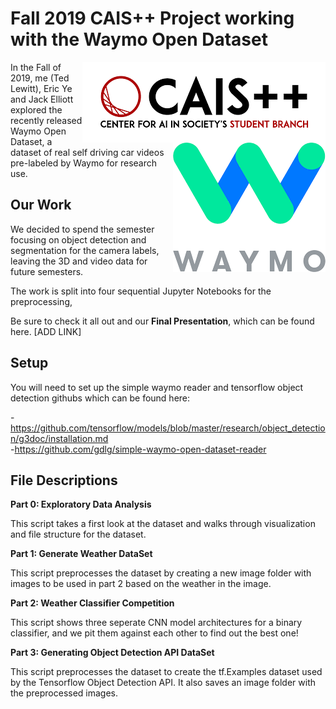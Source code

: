 # Fall 2019 CAIS++ Project working with the Waymo Open Dataset


<img style="float: right;" src="Images/cais_logo.png" >

<img style="float: right;" src="Images/waymo_symbol.png">

In the Fall of 2019, me (Ted Lewitt), Eric Ye and Jack Elliott explored the recently released Waymo Open Dataset, a dataset of real self driving car videos pre-labeled by Waymo for research use.

## Our Work

We decided to spend the semester focusing on object detection and segmentation for the camera labels, leaving the 3D and video data for future semesters.

The work is split into four sequential Jupyter Notebooks for the preprocessing, 

Be sure to check it all out and our **Final Presentation**, which can be found here. [ADD LINK]

## Setup <br>

You will need to set up the simple waymo reader and tensorflow object detection githubs which can be found here: <br>

-https://github.com/tensorflow/models/blob/master/research/object_detection/g3doc/installation.md <br>
-https://github.com/gdlg/simple-waymo-open-dataset-reader <br>


## File Descriptions

**Part 0: Exploratory Data Analysis**

This script takes a first look at the dataset and walks through visualization and file structure for the dataset.

**Part 1: Generate Weather DataSet**

This script preprocesses the dataset by creating a new image folder with images to be used in part 2 based on the weather in the image.

**Part 2: Weather Classifier Competition**

This script shows three seperate CNN model architectures for a binary classifier, and we pit them against each other to find out the best one!

**Part 3: Generating Object Detection API DataSet**

This script preprocesses the dataset to create the tf.Examples dataset used by the Tensorflow Object Detection API. It also saves an image folder with the preprocessed images.




